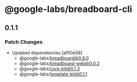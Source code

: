 # @google-labs/breadboard-cli

## 0.1.1

### Patch Changes

- Updated dependencies [af00e58]
  - @google-labs/breadboard@0.8.0
  - @google-labs/breadboard-web@0.0.2
  - @google-labs/core-kit@0.1.3
  - @google-labs/template-kit@0.1.1
